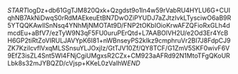 $START$logDz+db61GgTJM820Qxk+Qzgdst9o1ln4w59rVabRU4HYLU6G+CUIqhNB7AkNiDwqS0rRdMAEkeuEtBN7DwOZiPYUDJ7aZJtzIvkLTysciwO6aB9R5YTQQKAwIlSnNsq4YNhMjNMOTAt9D/FNP2tOKbIOioKrwAFZQFioRxGLh4dmcdEu+aBfV7/ezTyW9N3qF5FU0uruPErQtd+L7AABOlVH2U/e2Od3Er4YcBH6GP2tiRtZoVIRULJAVYpK6I81+nWBnseyPS2kIkz9cmphruVr2BI7J8FdpCJ9ZK7KziIcvflVxqMLSSnsuYLJOxjIz/GtTJV10Zf/QY8TCF/G1ZmV5SKF0wivF6V9EfZ3isZL4Snt5Wl4FNjCgiUMgxsR2CZx+CM923aAFRd92N1MtoTFgQKoURLbk8s32mJYBQZD/cVjsp+KKeL0zVaIhW$END$